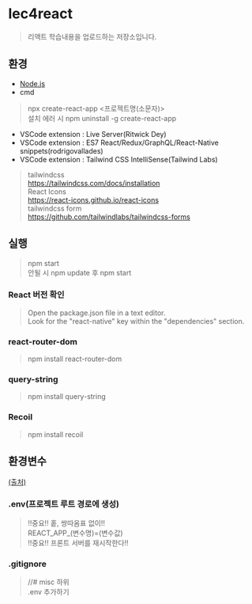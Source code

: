 # lec4react

> 리액트 학습내용을 업로드하는 저장소입니다.

## 환경
- [Node.js](https://nodejs.org/en/download)
- cmd
> npx create-react-app <프로젝트명(소문자)><br/>
> 설치 에러 시 npm uninstall -g create-react-app<br/>
- VSCode extension : Live Server(Ritwick Dey)
- VSCode extension : ES7 React/Redux/GraphQL/React-Native snippets(rodrigovallades)
- VSCode extension : Tailwind CSS IntelliSense(Tailwind Labs)<br/>
> tailwindcss<br/>
> https://tailwindcss.com/docs/installation<br/>
> React Icons <br/>
> https://react-icons.github.io/react-icons<br/>
> tailwindcss form<br/>
> https://github.com/tailwindlabs/tailwindcss-forms<br/>

## 실행

> npm start<br/>
> 안될 시 npm update 후 npm start
### React 버전 확인

> Open the package.json file in a text editor.<br/>
> Look for the "react-native" key within the "dependencies" section.

### react-router-dom

> npm install react-router-dom

### query-string

> npm install query-string

### Recoil

> npm install recoil

## 환경변수
[(출처)](https://velog.io/@rmaomina/react-env)
### .env(프로젝트 루트 경로에 생성)
> !!중요!! 홑, 쌍따옴표 없이!!<br/>
> REACT_APP_(변수명)=(변수값)<br/>
> !!중요!! 프론트 서버를 재시작한다!!
### .gitignore
> //# misc 하위<br/>
> .env 추가하기
